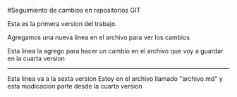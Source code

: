 #Seguimiento de cambios en repositorios GIT

Esta es la primera version del trabajo. 

Agregamos una nueva linea en el archivo para ver los cambios

Esta linea la agrego para hacer un cambio en el archivo que voy a guardar en la cuarta version

-------------------------

Esta linea va a la sexta version
Estoy en el archivo llamado "archivo.md" y esta modicacion parte desde la cuarta version
